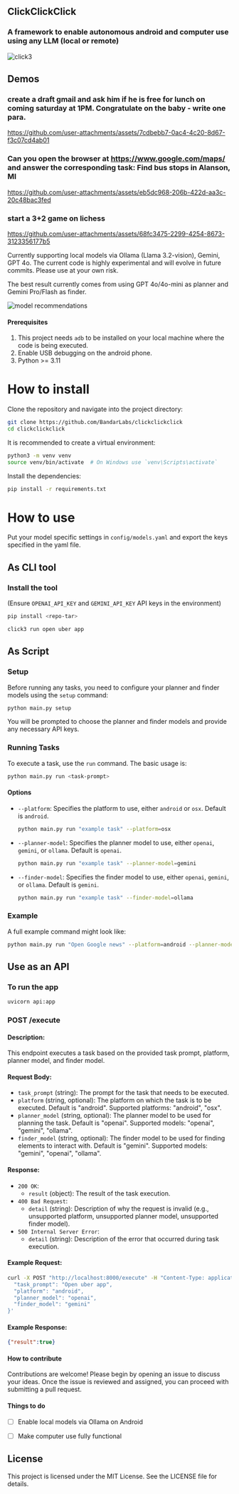 ## ClickClickClick

### A framework to enable autonomous android and computer use using any LLM (local or remote)

![click3](https://github.com/user-attachments/assets/103afd59-ae29-45d2-9d77-75375b1538a0)

## Demos

### create a draft gmail and ask him if he is free for lunch on coming saturday at 1PM. Congratulate on the baby - write one para.
https://github.com/user-attachments/assets/7cdbebb7-0ac4-4c20-8d67-f3c07cd4ab01

### Can you open the browser at https://www.google.com/maps/ and answer the corresponding task: Find bus stops in Alanson, MI
https://github.com/user-attachments/assets/eb5dc968-206b-422d-aa3c-20c48bac3fed

### start a 3+2 game on lichess
https://github.com/user-attachments/assets/68fc3475-2299-4254-8673-3123356177b5


Currently supporting local models via Ollama (Llama 3.2-vision), Gemini, GPT 4o. The current code is highly experimental and will evolve in future commits. Please use at your own risk.

The best result currently comes from using GPT 4o/4o-mini as planner and Gemini Pro/Flash as finder.

![model recommendations](https://github.com/user-attachments/assets/355865f9-704b-483c-a23b-5dc9be54aeda)


#### Prerequisites

1. This project needs `adb` to be installed on your local machine where the code is being executed.
2. Enable USB debugging on the android phone.
3. Python >= 3.11

# How to install

Clone the repository and navigate into the project directory:

```sh
git clone https://github.com/BandarLabs/clickclickclick
cd clickclickclick
```

It is recommended to create a virtual environment:

```sh
python3 -m venv venv
source venv/bin/activate  # On Windows use `venv\Scripts\activate`
```

Install the dependencies:

```sh
pip install -r requirements.txt
```


# How to use

Put your model specific settings in `config/models.yaml` and export the keys specified in the yaml file.

## As CLI tool

### Install the tool

(Ensure `OPENAI_API_KEY` and `GEMINI_API_KEY` API keys in the environment)

```sh
pip install <repo-tar>
```

```sh
click3 run open uber app
```


## As Script

### Setup

Before running any tasks, you need to configure your planner and finder models using the `setup` command:

```sh
python main.py setup
```

You will be prompted to choose the planner and finder models and provide any necessary API keys.

### Running Tasks

To execute a task, use the `run` command. The basic usage is:

```sh
python main.py run <task-prompt>
```

#### Options

- `--platform`: Specifies the platform to use, either `android` or `osx`. Default is `android`.

  ```sh
  python main.py run "example task" --platform=osx
  ```

- `--planner-model`: Specifies the planner model to use, either `openai`, `gemini`, or `ollama`. Default is `openai`.

  ```sh
  python main.py run "example task" --planner-model=gemini
  ```

- `--finder-model`: Specifies the finder model to use, either `openai`, `gemini`, or `ollama`. Default is `gemini`.

  ```sh
  python main.py run "example task" --finder-model=ollama
  ```

### Example

A full example command might look like:

```sh
python main.py run "Open Google news" --platform=android --planner-model=openai --finder-model=gemini
```

## Use as an API

### To run the app
```sh
uvicorn api:app
```
### POST /execute

#### Description:
This endpoint executes a task based on the provided task prompt, platform, planner model, and finder model.

#### Request Body:
- `task_prompt` (string): The prompt for the task that needs to be executed.
- `platform` (string, optional): The platform on which the task is to be executed. Default is "android". Supported platforms: "android", "osx".
- `planner_model` (string, optional): The planner model to be used for planning the task. Default is "openai". Supported models: "openai", "gemini", "ollama".
- `finder_model` (string, optional): The finder model to be used for finding elements to interact with. Default is "gemini". Supported models: "gemini", "openai", "ollama".

#### Response:
- `200 OK`:
  - `result` (object): The result of the task execution.
- `400 Bad Request`:
  - `detail` (string): Description of why the request is invalid (e.g., unsupported platform, unsupported planner model, unsupported finder model).
- `500 Internal Server Error`:
  - `detail` (string): Description of the error that occurred during task execution.

#### Example Request:
```bash
curl -X POST "http://localhost:8000/execute" -H "Content-Type: application/json" -d '{
  "task_prompt": "Open uber app",
  "platform": "android",
  "planner_model": "openai",
  "finder_model": "gemini"
}'
```

#### Example Response:
```json
{"result":true}
```


#### How to contribute

Contributions are welcome! Please begin by opening an issue to discuss your ideas. Once the issue is reviewed and assigned, you can proceed with submitting a pull request.


#### Things to do

* [ ] Enable local models via Ollama on Android
* [ ] Make computer use fully functional



## License

This project is licensed under the MIT License. See the LICENSE file for details.
